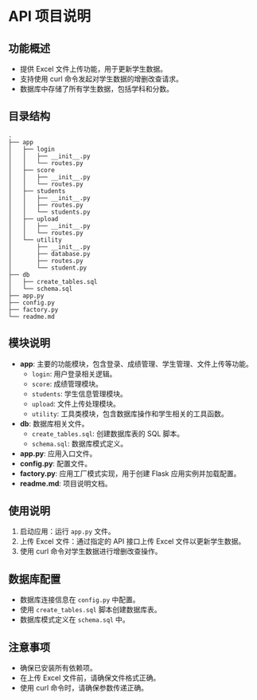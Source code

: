 # API 项目说明

## 功能概述
- 提供 Excel 文件上传功能，用于更新学生数据。
- 支持使用 curl 命令发起对学生数据的增删改查请求。
- 数据库中存储了所有学生数据，包括学科和分数。

## 目录结构
```
.
├── app
│   ├── login
│   │   ├── __init__.py
│   │   └── routes.py
│   ├── score
│   │   ├── __init__.py
│   │   └── routes.py
│   ├── students
│   │   ├── __init__.py
│   │   ├── routes.py
│   │   └── students.py
│   ├── upload
│   │   ├── __init__.py
│   │   └── routes.py
│   └── utility
│       ├── __init__.py
│       ├── database.py
│       ├── routes.py
│       └── student.py
├── db
│   ├── create_tables.sql
│   └── schema.sql
├── app.py
├── config.py
├── factory.py
└── readme.md
```

## 模块说明
- **app**: 主要的功能模块，包含登录、成绩管理、学生管理、文件上传等功能。
  - `login`: 用户登录相关逻辑。
  - `score`: 成绩管理模块。
  - `students`: 学生信息管理模块。
  - `upload`: 文件上传处理模块。
  - `utility`: 工具类模块，包含数据库操作和学生相关的工具函数。
- **db**: 数据库相关文件。
  - `create_tables.sql`: 创建数据库表的 SQL 脚本。
  - `schema.sql`: 数据库模式定义。
- **app.py**: 应用入口文件。
- **config.py**: 配置文件。
- **factory.py**: 应用工厂模式实现，用于创建 Flask 应用实例并加载配置。
- **readme.md**: 项目说明文档。

## 使用说明
1. 启动应用：运行 `app.py` 文件。
2. 上传 Excel 文件：通过指定的 API 接口上传 Excel 文件以更新学生数据。
3. 使用 curl 命令对学生数据进行增删改查操作。

## 数据库配置
- 数据库连接信息在 `config.py` 中配置。
- 使用 `create_tables.sql` 脚本创建数据库表。
- 数据库模式定义在 `schema.sql` 中。

## 注意事项
- 确保已安装所有依赖项。
- 在上传 Excel 文件前，请确保文件格式正确。
- 使用 curl 命令时，请确保参数传递正确。